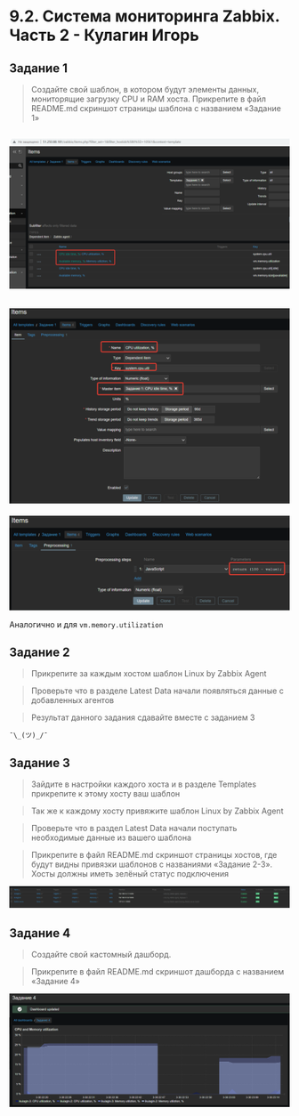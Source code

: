 # 9.2. Система мониторинга Zabbix. Часть 2 - Кулагин Игорь
## Задание 1
>Создайте свой шаблон, в котором будут элементы данных, мониторящие загрузку CPU и RAM хоста.
>Прикрепите в файл README.md скриншот страницы шаблона с названием «Задание 1»

![9.3 Task #1](screenshots/9.3-1.1.png)
---
![9.3 Task #1](screenshots/9.3-1.2.png)
---
![9.3 Task #1](screenshots/9.3-1.3.png)

Аналогично и для `vm.memory.utilization`

## Задание 2
>Прикрепите за каждым хостом шаблон Linux by Zabbix Agent

>Проверьте что в разделе Latest Data начали появляться данные с добавленных агентов

>Результат данного задания сдавайте вместе с заданием 3

`¯\_(ツ)_/¯`

## Задание 3
>Зайдите в настройки каждого хоста и в разделе Templates прикрепите к этому хосту ваш шаблон

>Так же к каждому хосту привяжите шаблон Linux by Zabbix Agent

> Проверьте что в раздел Latest Data начали поступать необходимые данные из вашего шаблона

>Прикрепите в файл README.md скриншот страницы хостов, где будут видны привязки шаблонов с названиями «Задание 2-3». Хосты должны иметь зелёный статус подключения

![9.3 Task #3](screenshots/9.3-3.png)

## Задание 4
>Создайте свой кастомный дашборд.

>Прикрепите в файл README.md скриншот дашборда с названием «Задание 4»

![9.3 Task #3](screenshots/9.3-4.png)